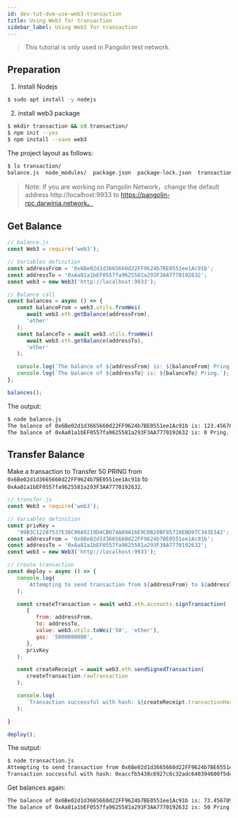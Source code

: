```yaml
---
id: dev-tut-dvm-use-web3-transaction
title: Using Web3 for transaction
sidebar_label: Using Web3 for transaction
---
```


> This tutorial is only used in Pangolin test network.

## Preparation

1. Install Nodejs

```sh
$ sudo apt install -y nodejs
```
2. install web3 package

```sh
$ mkdir transaction && cd transaction/
$ npm init --yes
$ npm install --save web3
```

The project layout as follows:

```sh
$ ls transaction/
balance.js  node_modules/  package.json  package-lock.json  transaction.js
```

> Note: If you are working on Pangolin Network，change the default address http://localhost:9933 to https://pangolin-rpc.darwinia.network。

## Get Balance

```js
// balance.js
const Web3 = require('web3');

// Variables definition
const addressFrom = '0x6Be02d1d3665660d22FF9624b7BE0551ee1Ac91b';
const addressTo = '0xAa01a1bEF0557fa9625581a293F3AA7770192632';
const web3 = new Web3('http://localhost:9933');

// Balance call
const balances = async () => {
   const balanceFrom = web3.utils.fromWei(
      await web3.eth.getBalance(addressFrom),
      'ether'
   );
   const balanceTo = await web3.utils.fromWei(
      await web3.eth.getBalance(addressTo),
      'ether'
   );

   console.log(`The balance of ${addressFrom} is: ${balanceFrom} Pring.`);
   console.log(`The balance of ${addressTo} is: ${balanceTo} Pring.`);
};

balances();
```

The output:

```sh
$ node balance.js
The balance of 0x6Be02d1d3665660d22FF9624b7BE0551ee1Ac91b is: 123.45678900000000009 Pring.
The balance of 0xAa01a1bEF0557fa9625581a293F3AA7770192632 is: 0 Pring.
```

## Transfer Balance

Make a transaction to Transfer 50 PRING from `0x6Be02d1d3665660d22FF9624b7BE0551ee1Ac91b` to `0xAa01a1bEF0557fa9625581a293F3AA7770192632`.

```js
// transfer.js
const Web3 = require('web3');

// Variables definition
const privKey =
   '99B3C12287537E38C90A9219D4CB074A89A16E9CDB20BF85728EBD97C343E342';
const addressFrom = '0x6Be02d1d3665660d22FF9624b7BE0551ee1Ac91b';
const addressTo = '0xAa01a1bEF0557fa9625581a293F3AA7770192632';
const web3 = new Web3('http://localhost:9933');

// Create transaction
const deploy = async () => {
   console.log(
      `Attempting to send transaction from ${addressFrom} to ${addressTo}`
   );

   const createTransaction = await web3.eth.accounts.signTransaction(
      {
         from: addressFrom,
         to: addressTo,
         value: web3.utils.toWei('50', 'ether'),
         gas: '5000000000',
      },
      privKey
   );

   const createReceipt = await web3.eth.sendSignedTransaction(
      createTransaction.rawTransaction
   );

   console.log(
      `Transaction successful with hash: ${createReceipt.transactionHash}`
   );

}

deploy();
```

The output:

```sh
$ node transaction.js 
Attempting to send transaction from 0x6Be02d1d3665660d22FF9624b7BE0551ee1Ac91b to 0xAa01a1bEF0557fa9625581a293F3AA7770192632
Transaction successful with hash: 0xaccfb5438c6927c6c32adc640394600f5dda183ea82683dc5a9feddc64b5d438
```

Get balances again:

```sh
The balance of 0x6Be02d1d3665660d22FF9624b7BE0551ee1Ac91b is: 73.45678900000000009 Pring.
The balance of 0xAa01a1bEF0557fa9625581a293F3AA7770192632 is: 50 Pring.
```
